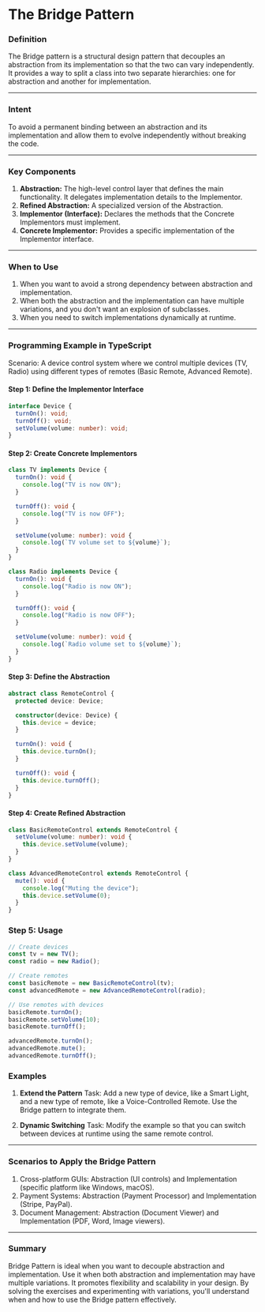 # The Bridge Pattern

### Definition

The Bridge pattern is a structural design pattern that decouples an abstraction from its implementation so that the two can vary independently. It provides a way to split a class into two separate hierarchies: one for abstraction and another for implementation.

---

### Intent

To avoid a permanent binding between an abstraction and its implementation and allow them to evolve independently without breaking the code.

---

### Key Components

1. **Abstraction:** The high-level control layer that defines the main functionality. It delegates implementation details to the Implementor.
2. **Refined Abstraction:** A specialized version of the Abstraction.
3. **Implementor (Interface):** Declares the methods that the Concrete Implementors must implement.
4. **Concrete Implementor:** Provides a specific implementation of the Implementor interface.

---

### When to Use

1. When you want to avoid a strong dependency between abstraction and implementation.
2. When both the abstraction and the implementation can have multiple variations, and you don't want an explosion of subclasses.
3. When you need to switch implementations dynamically at runtime.

---

### Programming Example in TypeScript

Scenario: A device control system where we control multiple devices (TV, Radio) using different types of remotes (Basic Remote, Advanced Remote).

#### Step 1: Define the Implementor Interface

```ts
interface Device {
  turnOn(): void;
  turnOff(): void;
  setVolume(volume: number): void;
}
```

#### Step 2: Create Concrete Implementors

```ts
class TV implements Device {
  turnOn(): void {
    console.log("TV is now ON");
  }

  turnOff(): void {
    console.log("TV is now OFF");
  }

  setVolume(volume: number): void {
    console.log(`TV volume set to ${volume}`);
  }
}

class Radio implements Device {
  turnOn(): void {
    console.log("Radio is now ON");
  }

  turnOff(): void {
    console.log("Radio is now OFF");
  }

  setVolume(volume: number): void {
    console.log(`Radio volume set to ${volume}`);
  }
}
```

#### Step 3: Define the Abstraction

```ts
abstract class RemoteControl {
  protected device: Device;

  constructor(device: Device) {
    this.device = device;
  }

  turnOn(): void {
    this.device.turnOn();
  }

  turnOff(): void {
    this.device.turnOff();
  }
}
```

#### Step 4: Create Refined Abstraction

```ts
class BasicRemoteControl extends RemoteControl {
  setVolume(volume: number): void {
    this.device.setVolume(volume);
  }
}

class AdvancedRemoteControl extends RemoteControl {
  mute(): void {
    console.log("Muting the device");
    this.device.setVolume(0);
  }
}
```

### Step 5: Usage

```ts
// Create devices
const tv = new TV();
const radio = new Radio();

// Create remotes
const basicRemote = new BasicRemoteControl(tv);
const advancedRemote = new AdvancedRemoteControl(radio);

// Use remotes with devices
basicRemote.turnOn();
basicRemote.setVolume(10);
basicRemote.turnOff();

advancedRemote.turnOn();
advancedRemote.mute();
advancedRemote.turnOff();
```

### Examples

1. **Extend the Pattern**
   Task: Add a new type of device, like a Smart Light, and a new type of remote, like a Voice-Controlled Remote. Use the Bridge pattern to integrate them.

2. **Dynamic Switching**
   Task: Modify the example so that you can switch between devices at runtime using the same remote control.

---

### Scenarios to Apply the Bridge Pattern

1. Cross-platform GUIs: Abstraction (UI controls) and Implementation (specific platform like Windows, macOS).
2. Payment Systems: Abstraction (Payment Processor) and Implementation (Stripe, PayPal).
3. Document Management: Abstraction (Document Viewer) and Implementation (PDF, Word, Image viewers).

---

### Summary

Bridge Pattern is ideal when you want to decouple abstraction and implementation.
Use it when both abstraction and implementation may have multiple variations.
It promotes flexibility and scalability in your design.
By solving the exercises and experimenting with variations, you'll understand when and how to use the Bridge pattern effectively.
